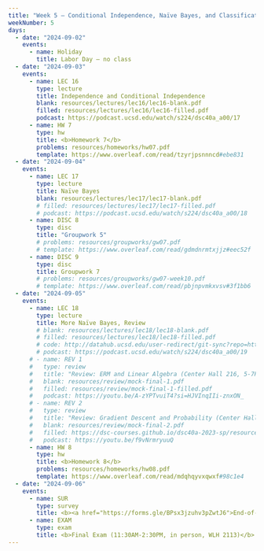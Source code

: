 ```yaml
---
title: "Week 5 – Conditional Independence, Naïve Bayes, and Classification<br><small>📘 Read this note on <a href='conditional-independence'>conditional independence</a>.</small>"
weekNumber: 5
days:
  - date: "2024-09-02"
    events:
      - name: Holiday
        title: Labor Day — no class
  - date: "2024-09-03"
    events:
      - name: LEC 16
        type: lecture
        title: Independence and Conditional Independence
        blank: resources/lectures/lec16/lec16-blank.pdf
        filled: resources/lectures/lec16/lec16-filled.pdf
        podcast: https://podcast.ucsd.edu/watch/s224/dsc40a_a00/17
      - name: HW 7
        type: hw
        title: <b>Homework 7</b>
        problems: resources/homeworks/hw07.pdf
        template: https://www.overleaf.com/read/tzyrjpsnnncd#ebe831
  - date: "2024-09-04"
    events:
      - name: LEC 17
        type: lecture
        title: Naïve Bayes
        blank: resources/lectures/lec17/lec17-blank.pdf
        # filled: resources/lectures/lec17/lec17-filled.pdf
        # podcast: https://podcast.ucsd.edu/watch/s224/dsc40a_a00/18
      - name: DISC 8
        type: disc
        title: "Groupwork 5"
        # problems: resources/groupworks/gw07.pdf
        # template: https://www.overleaf.com/read/gdmdnrmtxjjz#eec52f
      - name: DISC 9
        type: disc
        title: Groupwork 7
        # problems: resources/groupworks/gw07-week10.pdf
        # template: https://www.overleaf.com/read/pbjnpvmkxvsv#3f1bb6
  - date: "2024-09-05"
    events:
      - name: LEC 18
        type: lecture
        title: More Naïve Bayes, Review
        # blank: resources/lectures/lec18/lec18-blank.pdf
        # filled: resources/lectures/lec18/lec18-filled.pdf
        # code: http://datahub.ucsd.edu/user-redirect/git-sync?repo=https://github.com/dsc-courses/dsc40a-2024-su-ii&subPath=lectures/lec18/lec18-code.ipynb
        # podcast: https://podcast.ucsd.edu/watch/s224/dsc40a_a00/19
      # - name: REV 1
      #   type: review
      #   title: "Review: ERM and Linear Algebra (Center Hall 216, 5-7PM)"
      #   blank: resources/review/mock-final-1.pdf
      #   filled: resources/review/mock-final-1-filled.pdf
      #   podcast: https://youtu.be/A-zYPTvuiT4?si=HJVInqIIi-znxON_
      # - name: REV 2
      #   type: review
      #   title: "Review: Gradient Descent and Probability (Center Hall 216, 5-7PM)"
      #   blank: resources/review/mock-final-2.pdf
      #   filled: https://dsc-courses.github.io/dsc40a-2023-sp/resources/exams/mockmidterm2sol.pdf
      #   podcast: https://youtu.be/f9vNrmryuuQ
      - name: HW 8
        type: hw
        title: <b>Homework 8</b>
        problems: resources/homeworks/hw08.pdf
        template: https://www.overleaf.com/read/mdqhqyvxqwxf#98c1e4
  - date: "2024-09-06"
    events:
      - name: SUR
        type: survey
        title: <b><a href="https://forms.gle/BPsx3jzuhv3pZwtJ6">End-of-Quarter Survey</a></b> + <b><a href="https://academicaffairs.ucsd.edu/Modules/Evals/">SETs</a> (due 8AM)</b>
      - name: EXAM
        type: exam
        title: <b>Final Exam (11:30AM-2:30PM, in person, WLH 2113)</b>
---
```

